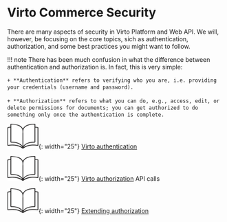 # Virto Commerce Security

There are many aspects of security in Virto Platform and Web API. We will, however, be focusing on the core topics, sich as authentication, authorization, and some best practices you might want to follow.

!!! note
	There has been much confusion in what the difference between authentication and authorization is. In fact, this is very simple:

	+ **Authentication** refers to verifying who you are, i.e. providing your credentials (username and password).

	+ **Authorization** refers to what you can do, e.g., access, edit, or delete permissions for documents; you can get authorized to do something only once the authentication is complete.


![Readmore](media/readmore.png){: width="25"} [Virto authentication](authentication/issuing-and-using-access-token.md)

![Readmore](media/readmore.png){: width="25"} [Virto authorization](authorization/overview.md) API calls

![Readmore](media/readmore.png){: width="25"} [Extending authorization](extensions/extending-authorization-policies.md)